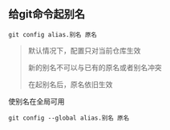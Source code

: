 ## 给git命令起别名

```git
git config alias.别名 原名
```

> 默认情况下，配置只对当前仓库生效
>
> 新的别名不可以与已有的原名或者别名冲突
>
> 在起别名后，原名依旧生效

使别名在全局可用

```
git config --global alias.别名 原名
```
